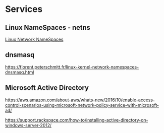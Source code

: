 # Services

## Linux NameSpaces - netns
[Linux Network NameSpaces](http://blog.scottlowe.org/2013/09/04/introducing-linux-network-namespaces)

## dnsmasq
https://florent.peterschmitt.fr/linux-kernel-network-namespaces-dnsmasq.html

## Microsoft Active Directory

https://aws.amazon.com/about-aws/whats-new/2016/10/enable-access-control-scenarios-using-microsoft-network-policy-service-with-microsoft-ad/

https://support.rackspace.com/how-to/installing-active-directory-on-windows-server-2012/
